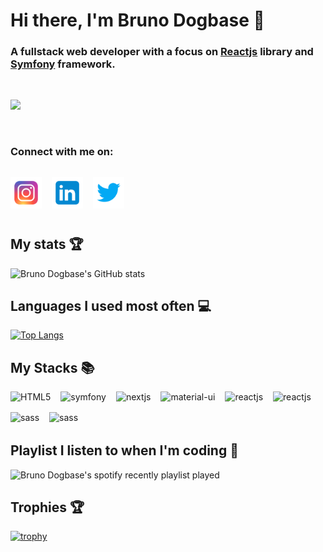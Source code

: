 # Hi there, I'm Bruno Dogbase 👋

### A fullstack web developer with a focus on [Reactjs](https://reactjs.org/) library and [Symfony](https://symfony.com/) framework.

&nbsp;

![](https://komarev.com/ghpvc/?username=delhombre&label=PROFILE+VIEWS)

&nbsp;

### Connect with me on:

<style>
.flex {
  display: flex;
  flex-wrap: wrap;
  align-items: center;
  gap: 1rem;
}

.mb-1 {
  margin-bottom: 1rem;
}

.mb-2 {
  margin-bottom: 2rem;
}

.mb-3 {
  margin-bottom: 3rem;
}
</style>

<div id="identifier" class="flex">

[<img align="left" alt="instagram" width="50" height="50" src="./assets/instagram.svg" />](https://www.instagram.com/brunodogbase)

[<img align="left" alt="linkedIn" width="50" height="50" src="./assets/linkedin.svg" />](https://www.linkedin.com/in/bruno-dogbase/)

[<img align="left" alt="twitter" width="50" height="50" src="./assets/twitter.svg" />](https://twitter.com/BrruunnooD)

</div>

## My stats 🏆

![Bruno Dogbase's GitHub stats](https://github-readme-stats.vercel.app/api?username=delhombre&show_icons=true&theme=radical)

## Languages I used most often 💻

[![Top Langs](https://github-readme-stats.vercel.app/api/top-langs/?username=delhombre&langs_count=20&layout=compact)](https://github.com/anuraghazra/github-readme-stats)

## My Stacks 📚

<div id="identifier" class="flex mb-2">
  <img align="left" alt="HTML5" src="https://img.shields.io/badge/html5-%23E34F26.svg?style=for-the-badge&logo=html5&logoColor=white"/>

  <img align="left" alt="symfony" src="https://img.shields.io/badge/symfony-%23000000.svg?style=for-the-badge&logo=symfony&logoColor=white"/>

  <img align="left" alt="nextjs" src="https://img.shields.io/badge/Next-black?style=for-the-badge&logo=next.js&logoColor=white"/>

  <img align="left" alt="material-ui" src="https://img.shields.io/badge/MUI-%230081CB.svg?style=for-the-badge&logo=mui&logoColor=white"/>

  <img align="left" alt="reactjs" src="https://img.shields.io/badge/react-%2320232a.svg?style=for-the-badge&logo=react&logoColor=%2361DAFB"/>

  <img align="left" alt="reactjs" src="https://img.shields.io/badge/React_Router-CA4245?style=for-the-badge&logo=react-router&logoColor=white"/>

  <img align="left" alt="sass" src="https://img.shields.io/badge/SASS-hotpink.svg?style=for-the-badge&logo=SASS&logoColor=white"/>

  <img align="left" alt="sass" src="https://img.shields.io/badge/yarn-%232C8EBB.svg?style=for-the-badge&logo=yarn&logoColor=white"/>
</div>

## Playlist I listen to when I'm coding 🎵

![Bruno Dogbase's spotify recently playlist played](https://spotify-recently-played-readme.vercel.app/api?user=f5iuzerykb6eeww2k1ncbhszl)

## Trophies 🏆

[![trophy](https://github-profile-trophy.vercel.app/?username=delhombre&row=2&column=3)](https://github.com/ryo-ma/github-profile-trophy)

